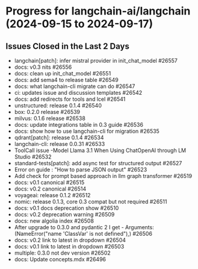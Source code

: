 # Progress for langchain-ai/langchain (2024-09-15 to 2024-09-17)


## Issues Closed in the Last 2 Days
- langchain[patch]: infer mistral provider in init_chat_model #26557
- docs: v0.3 nits #26556
- docs: clean up init_chat_model #26551
- docs: add sema4 to release table #26549
- docs: what langchain-cli migrate can do #26547
- ci: updates issue and discussion templates #26542
- docs: add redirects for tools and lcel #26541
- unstructured: release 0.1.4 #26540
- box: 0.2.0 release #26539
- milvus: 0.1.6 release #26538
- docs: update integrations table in 0.3 guide #26536
- docs: show how to use langchain-cli for migration #26535
- qdrant[patch]: release 0.1.4 #26534
- langchain-cli: release 0.0.31 #26533
- ToolCall issue -Model Llama 3.1 When Using ChatOpenAI through LM Studio #26532
- standard-tests[patch]: add async test for structured output #26527
- Error on guide : "How to parse JSON output" #26523
- Add check for prompt based approach in llm graph transformer #26519
- docs: v0.1 canonical #26515
- docs: v0.2 canonical #26514
- voyageai: release 0.1.2 #26512
- nomic: release 0.1.3, core 0.3 compat but not required #26511
- docs: v0.1 docs deprecation show #26510
- docs: v0.2 deprecation warning #26509
- docs: new algolia index #26508
- After upgrade  to 0.3.0 and pydantic 2 I get - Arguments: (NameError("name 'ClassVar' is not defined"),) #26506
- docs: v0.2 link to latest in dropdown #26504
- docs: v0.1 link to latest in dropdown #26503
- multiple: 0.3.0 not dev version #26502
- docs: Update concepts.mdx #26496
